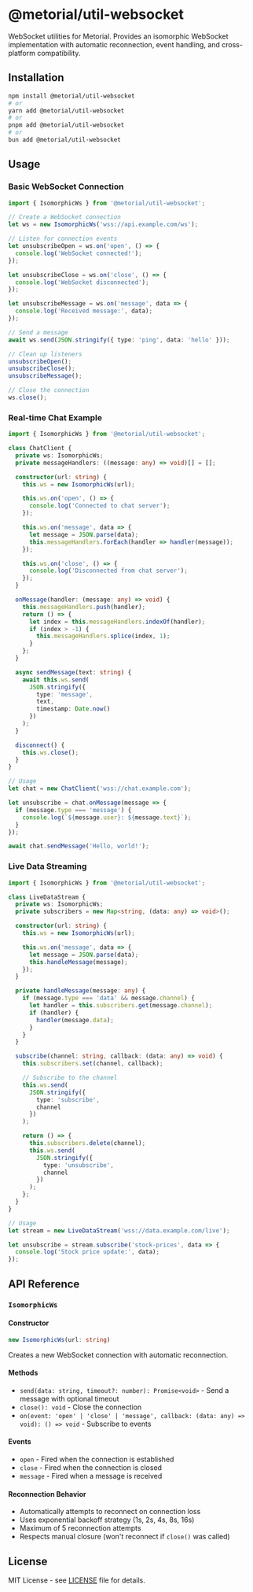 # @metorial/util-websocket

WebSocket utilities for Metorial. Provides an isomorphic WebSocket implementation with automatic reconnection, event handling, and cross-platform compatibility.

## Installation

```bash
npm install @metorial/util-websocket
# or
yarn add @metorial/util-websocket
# or
pnpm add @metorial/util-websocket
# or
bun add @metorial/util-websocket
```

## Usage

### Basic WebSocket Connection

```typescript
import { IsomorphicWs } from '@metorial/util-websocket';

// Create a WebSocket connection
let ws = new IsomorphicWs('wss://api.example.com/ws');

// Listen for connection events
let unsubscribeOpen = ws.on('open', () => {
  console.log('WebSocket connected!');
});

let unsubscribeClose = ws.on('close', () => {
  console.log('WebSocket disconnected');
});

let unsubscribeMessage = ws.on('message', data => {
  console.log('Received message:', data);
});

// Send a message
await ws.send(JSON.stringify({ type: 'ping', data: 'hello' }));

// Clean up listeners
unsubscribeOpen();
unsubscribeClose();
unsubscribeMessage();

// Close the connection
ws.close();
```

### Real-time Chat Example

```typescript
import { IsomorphicWs } from '@metorial/util-websocket';

class ChatClient {
  private ws: IsomorphicWs;
  private messageHandlers: ((message: any) => void)[] = [];

  constructor(url: string) {
    this.ws = new IsomorphicWs(url);

    this.ws.on('open', () => {
      console.log('Connected to chat server');
    });

    this.ws.on('message', data => {
      let message = JSON.parse(data);
      this.messageHandlers.forEach(handler => handler(message));
    });

    this.ws.on('close', () => {
      console.log('Disconnected from chat server');
    });
  }

  onMessage(handler: (message: any) => void) {
    this.messageHandlers.push(handler);
    return () => {
      let index = this.messageHandlers.indexOf(handler);
      if (index > -1) {
        this.messageHandlers.splice(index, 1);
      }
    };
  }

  async sendMessage(text: string) {
    await this.ws.send(
      JSON.stringify({
        type: 'message',
        text,
        timestamp: Date.now()
      })
    );
  }

  disconnect() {
    this.ws.close();
  }
}

// Usage
let chat = new ChatClient('wss://chat.example.com');

let unsubscribe = chat.onMessage(message => {
  if (message.type === 'message') {
    console.log(`${message.user}: ${message.text}`);
  }
});

await chat.sendMessage('Hello, world!');
```

### Live Data Streaming

```typescript
import { IsomorphicWs } from '@metorial/util-websocket';

class LiveDataStream {
  private ws: IsomorphicWs;
  private subscribers = new Map<string, (data: any) => void>();

  constructor(url: string) {
    this.ws = new IsomorphicWs(url);

    this.ws.on('message', data => {
      let message = JSON.parse(data);
      this.handleMessage(message);
    });
  }

  private handleMessage(message: any) {
    if (message.type === 'data' && message.channel) {
      let handler = this.subscribers.get(message.channel);
      if (handler) {
        handler(message.data);
      }
    }
  }

  subscribe(channel: string, callback: (data: any) => void) {
    this.subscribers.set(channel, callback);

    // Subscribe to the channel
    this.ws.send(
      JSON.stringify({
        type: 'subscribe',
        channel
      })
    );

    return () => {
      this.subscribers.delete(channel);
      this.ws.send(
        JSON.stringify({
          type: 'unsubscribe',
          channel
        })
      );
    };
  }
}

// Usage
let stream = new LiveDataStream('wss://data.example.com/live');

let unsubscribe = stream.subscribe('stock-prices', data => {
  console.log('Stock price update:', data);
});
```

## API Reference

### `IsomorphicWs`

#### Constructor

```typescript
new IsomorphicWs(url: string)
```

Creates a new WebSocket connection with automatic reconnection.

#### Methods

- `send(data: string, timeout?: number): Promise<void>` - Send a message with optional timeout
- `close(): void` - Close the connection
- `on(event: 'open' | 'close' | 'message', callback: (data: any) => void): () => void` - Subscribe to events

#### Events

- `open` - Fired when the connection is established
- `close` - Fired when the connection is closed
- `message` - Fired when a message is received

#### Reconnection Behavior

- Automatically attempts to reconnect on connection loss
- Uses exponential backoff strategy (1s, 2s, 4s, 8s, 16s)
- Maximum of 5 reconnection attempts
- Respects manual closure (won't reconnect if `close()` was called)

## License

MIT License - see [LICENSE](../../LICENSE) file for details.
